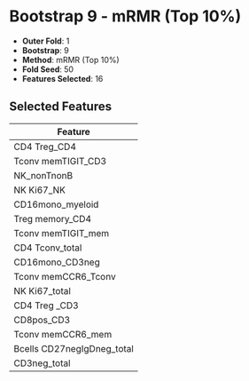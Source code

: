 # Bootstrap 9 - mRMR (Top 10%)

- **Outer Fold**: 1
- **Bootstrap**: 9
- **Method**: mRMR (Top 10%)
- **Fold Seed**: 50
- **Features Selected**: 16

## Selected Features

| Feature |
|---------|
| CD4 Treg_CD4 |
| Tconv memTIGIT_CD3 |
| NK_nonTnonB |
| NK Ki67_NK |
| CD16mono_myeloid |
| Treg memory_CD4 |
| Tconv memTIGIT_mem |
| CD4 Tconv_total |
| CD16mono_CD3neg |
| Tconv memCCR6_Tconv |
| NK Ki67_total |
| CD4 Treg _CD3 |
| CD8pos_CD3 |
| Tconv memCCR6_mem |
| Bcells CD27negIgDneg_total |
| CD3neg_total |

